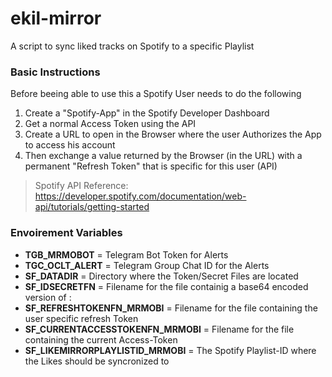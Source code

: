 # ekil-mirror

A script to sync liked tracks on Spotify to a specific Playlist


### Basic Instructions
Before beeing able to use this a Spotify User needs to do the following

1. Create a "Spotify-App" in the Spotify Developer Dashboard
2. Get a normal Access Token using the API
3. Create a URL to open in the Browser where the user Authorizes the App to access his account
4. Then exchange a value returned by the Browser (in the URL) with a permanent "Refresh Token" that is specific for this user (API)

> Spotify API Reference: https://developer.spotify.com/documentation/web-api/tutorials/getting-started


### Envoirement Variables

- **TGB_MRMOBOT** = Telegram Bot Token for Alerts
- **TGC_OCLT_ALERT** = Telegram Group Chat ID for the Alerts
- **SF_DATADIR** = Directory where the Token/Secret Files are located
- **SF_IDSECRETFN** = Filename for the file containig a base64 encoded version of <clientid>:<clientsecret>
- **SF_REFRESHTOKENFN_MRMOBI** = Filename for the file containing the user specific refresh Token
- **SF_CURRENTACCESSTOKENFN_MRMOBI** = Filename for the file containing the current Access-Token
- **SF_LIKEMIRRORPLAYLISTID_MRMOBI** = The Spotify Playlist-ID where the Likes should be syncronized to
